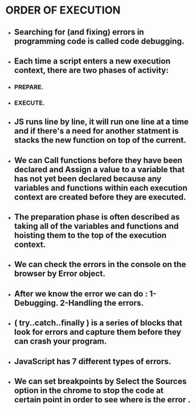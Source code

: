 # ORDER OF EXECUTION 
- ## Searching for (and fixing) errors in programming code is called code debugging.

- ## Each time a script enters a new execution context, there are two phases of activity:
 - ### PREPARE.
 - ### EXECUTE.
- ## JS runs line by line, it will run one line at a time and if there's a need for another statment is stacks the new function on top of the current.
- ## We can Call functions before they have been declared and Assign a value to a variable that has not yet been declared because any variables and functions within each execution context are created before they are executed.
- ## The preparation phase is often described as taking all of the variables and functions and hoisting them to the top of the execution context.
- ## We can check the errors in the console on the browser by Error object.
- ## After we know the error we can do : 1- Debugging. 2-Handling the errors.
- ## ( try..catch..finally ) is a series of blocks that look for errors and capture them before they can crash your program.
- ## JavaScript has 7 different types of errors.
- ## We can set breakpoints by Select the Sources option in the chrome to stop the code at certain point in order to see where is the error .
